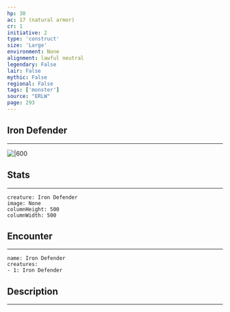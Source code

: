 ```yaml
---
hp: 30
ac: 17 (natural armor)
cr: 1
initiative: 2
type: 'construct'    
size: 'Large'
environment: None
alignment: lawful neutral
legendary: False
lair: False
mythic: False
regional: False
tags: ['monster']
source: "ERLW"
page: 293
---
```


## Iron Defender
---

![|600](D:/Program%20Files/5e.tools/img/bestiary/ERLW/Iron%20Defender.png)

## Stats
---

```statblock
creature: Iron Defender
image: None
columnHeight: 500
columnWidth: 500
```

## Encounter
---

```encounter-table
name: Iron Defender
creatures:
- 1: Iron Defender
```

## Description
---




